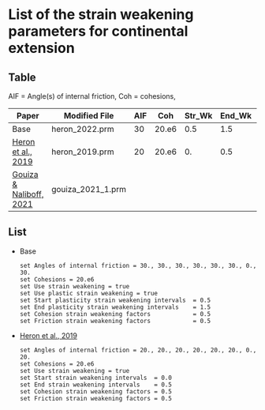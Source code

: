 # List of the strain weakening parameters for continental extension
## Table

AIF = Angle(s) of internal friction, Coh = cohesions, 

| Paper | Modified File | AIF | Coh | Str_Wk | End_Wk | Coh_F | Fric_F
| --- | --- | --- | --- | --- | --- | --- | --- |
| Base | heron_2022.prm | 30 | 20.e6 | 0.5 | 1.5 | 0.5 | 0.5 |
| [Heron et al., 2019](https://agupubs.onlinelibrary.wiley.com/doi/full/10.1029/2019TC005578) | heron_2019.prm | 20 | 20.e6 | 0. | 0.5 | 0.5 | 0.5 |
| [Gouiza & Naliboff, 2021](https://www.nature.com/articles/s41467-021-24945-5) | gouiza_2021_1.prm |


## List

- Base
  ```
  set Angles of internal friction = 30., 30., 30., 30., 30., 30., 0., 30.
  set Cohesions = 20.e6
  set Use strain weakening = true
  set Use plastic strain weakening = true
  set Start plasticity strain weakening intervals  = 0.5
  set End plasticity strain weakening intervals    = 1.5
  set Cohesion strain weakening factors            = 0.5
  set Friction strain weakening factors            = 0.5
  ```

- [Heron et al., 2019](https://agupubs.onlinelibrary.wiley.com/doi/full/10.1029/2019TC005578)

  ```
  set Angles of internal friction = 20., 20., 20., 20., 20., 20., 0., 20.
  set Cohesions = 20.e6
  set Use strain weakening = true
  set Start strain weakening intervals  = 0.0
  set End strain weakening intervals    = 0.5
  set Cohesion strain weakening factors = 0.5
  set Friction strain weakening factors = 0.5
  ```